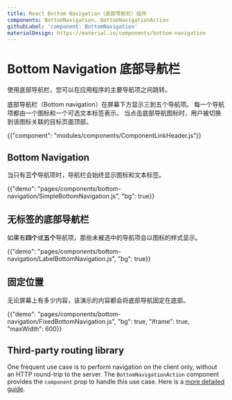 ```yaml
---
title: React Bottom Navigation（底部导航栏）组件
components: BottomNavigation, BottomNavigationAction
githubLabel: 'component: BottomNavigation'
materialDesign: https://material.io/components/bottom-navigation
---
```


# Bottom Navigation 底部导航栏

<p class="description">使用底部导航栏，您可以在应用程序的主要导航项之间跳转。</p>

底部导航栏（Bottom navigation）在屏幕下方显示三到五个导航项。 每一个导航项都由一个图标和一个可选文本标签表示。 当点击底部导航图标时，用户被切换到该图标关联的目标页面顶部。

{{"component": "modules/components/ComponentLinkHeader.js"}}

## Bottom Navigation

当只有**三个**导航项时，导航栏会始终显示图标和文本标签。

{{"demo": "pages/components/bottom-navigation/SimpleBottomNavigation.js", "bg": true}}

## 无标签的底部导航栏

如果有**四个**或**五个**导航项，那些未被选中的导航项会以图标的样式显示。

{{"demo": "pages/components/bottom-navigation/LabelBottomNavigation.js", "bg": true}}

## 固定位置

无论屏幕上有多少内容，该演示的内容都会将底部导航固定在底部。

{{"demo": "pages/components/bottom-navigation/FixedBottomNavigation.js", "bg": true, "iframe": true, "maxWidth": 600}}

## Third-party routing library

One frequent use case is to perform navigation on the client only, without an HTTP round-trip to the server. The `BottomNavigationAction` component provides the `component` prop to handle this use case. Here is a [more detailed guide](/guides/routing/).

